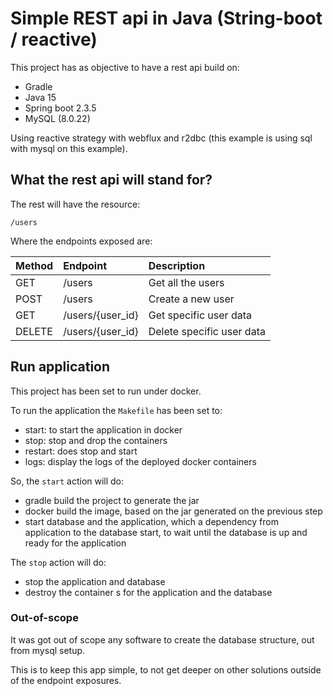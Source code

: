 # Simple REST api in Java (String-boot / reactive)

This project has as objective to have a rest api build on:

- Gradle
- Java 15
- Spring boot 2.3.5
- MySQL (8.0.22)

Using reactive strategy with webflux and r2dbc (this example is using sql with mysql on this example).

## What the rest api will stand for?

The rest will have the resource:

```
/users
```

Where the endpoints exposed are:

| Method | Endpoint | Description  |
| ---    |:------- |:-----|
|GET| /users | Get all the users |
|POST| /users | Create a new user |
|GET| /users/{user_id} | Get specific user data |
|DELETE| /users/{user_id} | Delete specific user data |

## Run application

This project has been set to run under docker.

To run the application the `Makefile` has been set to:

- start: to start the application in docker
- stop: stop and drop the containers
- restart: does stop and start
- logs: display the logs of the deployed docker containers

So, the `start` action will do:

- gradle build the project to generate the jar
- docker build the image, based on the jar generated on the previous step
- start database and the application, which a dependency from application to the database start, to wait until the database is up and ready for the application

The `stop` action will do:

- stop the application and database
- destroy the container s for the application and the database

### Out-of-scope

It was got out of scope any software to create the database structure, out from mysql setup.

This is to keep this app simple, to not get deeper on other solutions outside of the endpoint exposures.
